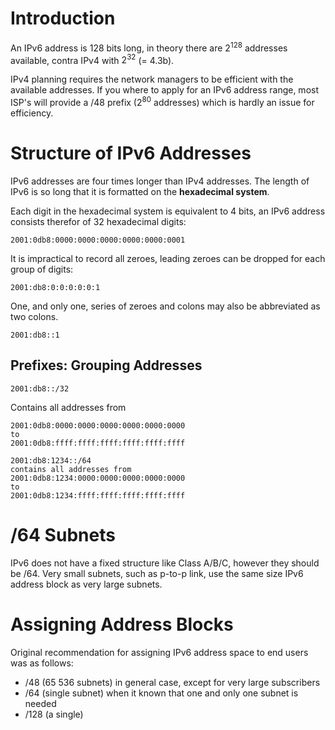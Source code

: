 # Introduction

An IPv6 address is 128 bits long, in theory there are $2^{128}$ addresses available, contra IPv4 with $2^32$ (= 4.3b).

IPv4 planning requires the network managers to be efficient with the available addresses. If you where to apply for an IPv6 address range, most ISP's will provide a /48 prefix ($2^{80}$ addresses) which is hardly an issue for efficiency.

# Structure of IPv6 Addresses

IPv6 addresses are four times longer than IPv4 addresses. The length of IPv6 is so long that it is formatted on the **hexadecimal system**. 

Each digit in the hexadecimal system is equivalent to 4 bits, an IPv6 address consists therefor of 32 hexadecimal digits:

```Notation
2001:0db8:0000:0000:0000:0000:0000:0001
```

It is impractical to record all zeroes, leading zeroes can be dropped for each group of digits:

```Shortened
2001:db8:0:0:0:0:0:1
```

One, and only one, series of zeroes and colons may also be abbreviated as two colons.

```Abbreviated
2001:db8::1
```

## Prefixes: Grouping Addresses

```Example
2001:db8::/32
```

Contains all addresses from

```Through
2001:0db8:0000:0000:0000:0000:0000:0000
to
2001:0db8:ffff:ffff:ffff:ffff:ffff:ffff
```

```Through
2001:db8:1234::/64
contains all addresses from
2001:0db8:1234:0000:0000:0000:0000:0000
to
2001:0db8:1234:ffff:ffff:ffff:ffff:ffff
```

# /64 Subnets

IPv6 does not have a fixed structure like Class A/B/C, however they should be /64. Very small subnets, such as p-to-p link, use the same size IPv6 address block as very large subnets.

# Assigning Address Blocks

Original recommendation for assigning IPv6 address space to end users was as follows:

* /48 (65 536 subnets) in general case, except for very large subscribers
* /64 (single subnet) when it known that one and only one subnet is needed
* /128 (a single)
